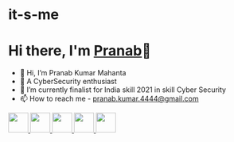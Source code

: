 # it-s-me
<h1>Hi there, I'm <a href="https://www.linkedin.com/in/pranab-kumar-mahanta">Pranab</a>👋</h1>


- 👋 Hi, I’m Pranab Kumar Mahanta
- 👀 A CyberSecurity enthusiast
- 🌱 I’m currently finalist for India skill 2021 in skill Cyber Security 
- 📫 How to reach me - pranab.kumar.4444@gmail.com
<a href="https://api.whatsapp.com/send?phone=918455848289&text=Hey ! Lets Start a conversation ">
      <img src="https://exploitus.chinmayakumarbiswal.in/image/whatsapp.png" height="40px" width="40px">
   </a>
   <a href="https://www.facebook.com/pranab.kumar.mahanta.mark.42">
      <img src="https://exploitus.chinmayakumarbiswal.in/image/facebook.png" height="40px" width="40px">
   </a>
   <a href="https://www.instagram.com/m.a.r.k._42/">
      <img src="https://exploitus.chinmayakumarbiswal.in/image/instagram.png" height="40px" width="40px">
    </a>
    <a href="https://www.linkedin.com/in/pranab-kumar-mahanta">
       <img src="https://exploitus.chinmayakumarbiswal.in/image/linkedin.png" height="40px" width="40px">
   </a>
    <a href="https://twitter.com/mark42_PranaB">
      <img src="https://exploitus.chinmayakumarbiswal.in/image/twitter.png" height="40px" width="40px">
   </a>
